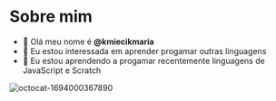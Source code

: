 # Sobre mim

- 👋 Olá meu nome é **@kmiecikmaria**
- 👀 Eu estou interessada em aprender progamar outras linguagens
- 🌱 Eu estou aprendendo a progamar recentemente linguagens de JavaScript e Scratch

<!---
kmiecikmaria/kmiecikmaria is a ✨ special ✨ repository because its `README.md` (this file) appears on your GitHub profile.
You can click the Preview link to take a look at your changes.
--->
![octocat-1694000367890](https://github.com/kmiecikmaria/kmiecikmaria/assets/104452578/4da2456c-e90a-47f6-8b2e-ed53db9cf394)
